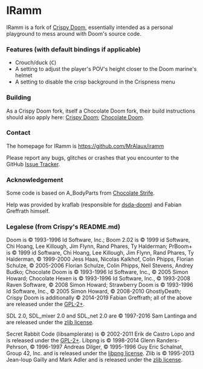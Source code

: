 # IRamm

IRamm is a fork of [Crispy Doom](https://www.chocolate-doom.org/wiki/index.php/Crispy_Doom), essentially intended as a personal playground to mess around with Doom's source code.

### Features (with default bindings if applicable)

 * Crouch/duck (<kbd>C</kbd>)
 * A setting to adjust the player's POV's height closer to the Doom marine's helmet
 * A setting to disable the crisp background in the Crispness menu

### Building

As a Crispy Doom fork, itself a Chocolate Doom fork, their build instructions should also apply here: [Crispy Doom](https://github.com/fabiangreffrath/crispy-doom/wiki/Building-on-Windows); [Chocolate Doom](https://www.chocolate-doom.org/wiki/index.php/Building_Chocolate_Doom_on_Windows).

### Contact

The homepage for IRamm is https://github.com/MrAlaux/iramm

Please report any bugs, glitches or crashes that you encounter to the GitHub [Issue Tracker](https://github.com/MrAlaux/iramm/issues).

### Acknowledgement

Some code is based on A_BodyParts from [Chocolate Strife](https://github.com/chocolate-doom/chocolate-doom/blob/master/src/strife).

Help was provided by kraflab (responsible for [dsda-doom](https://github.com/kraflab/dsda-doom)) and Fabian Greffrath himself.

### Legalese (from Crispy's README.md)

Doom is © 1993-1996 Id Software, Inc.; 
Boom 2.02 is © 1999 id Software, Chi Hoang, Lee Killough, Jim Flynn, Rand Phares, Ty Halderman;
PrBoom+ is © 1999 id Software, Chi Hoang, Lee Killough, Jim Flynn, Rand Phares, Ty Halderman,
© 1999-2000 Jess Haas, Nicolas Kalkhof, Colin Phipps, Florian Schulze,
© 2005-2006 Florian Schulze, Colin Phipps, Neil Stevens, Andrey Budko;
Chocolate Doom is © 1993-1996 Id Software, Inc., © 2005 Simon Howard; 
Chocolate Hexen is © 1993-1996 Id Software, Inc., © 1993-2008 Raven Software, © 2008 Simon Howard;
Strawberry Doom is © 1993-1996 Id Software, Inc., © 2005 Simon Howard, © 2008-2010 GhostlyDeath; 
Crispy Doom is additionally © 2014-2019 Fabian Greffrath;
all of the above are released under the [GPL-2+](https://www.gnu.org/licenses/gpl-2.0.html).

SDL 2.0, SDL_mixer 2.0 and SDL_net 2.0 are © 1997-2016 Sam Lantinga and are released under the [zlib license](http://www.gzip.org/zlib/zlib_license.html).

Secret Rabbit Code (libsamplerate) is © 2002-2011 Erik de Castro Lopo and is released under the [GPL-2+](http://www.gnu.org/licenses/gpl-2.0.html).
Libpng is © 1998-2014 Glenn Randers-Pehrson, © 1996-1997 Andreas Dilger, © 1995-1996 Guy Eric Schalnat, Group 42, Inc. and is released under the [libpng license](http://www.libpng.org/pub/png/src/libpng-LICENSE.txt).
Zlib is © 1995-2013 Jean-loup Gailly and Mark Adler and is released under the [zlib license](http://www.zlib.net/zlib_license.html).
